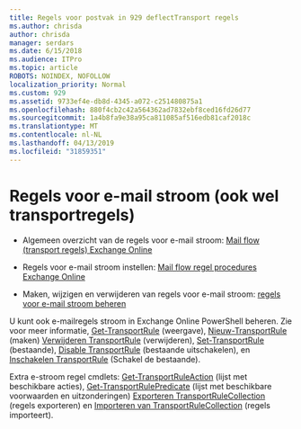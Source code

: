 ```yaml
---
title: Regels voor postvak in 929 deflectTransport regels
ms.author: chrisda
author: chrisda
manager: serdars
ms.date: 6/15/2018
ms.audience: ITPro
ms.topic: article
ROBOTS: NOINDEX, NOFOLLOW
localization_priority: Normal
ms.custom: 929
ms.assetid: 9733ef4e-db8d-4345-a072-c251480875a1
ms.openlocfilehash: 880f4cb2c42a564362ad7832ebf8ced16fd26d77
ms.sourcegitcommit: 1a4b8fa9e38a95ca811085af516edb81caf2018c
ms.translationtype: MT
ms.contentlocale: nl-NL
ms.lasthandoff: 04/13/2019
ms.locfileid: "31859351"
---
```

# <a name="mail-flow-rules-also-known-as-transport-rules"></a>Regels voor e-mail stroom (ook wel transportregels)

- Algemeen overzicht van de regels voor e-mail stroom: [Mail flow (transport regels) Exchange Online](https://technet.microsoft.com/library/jj919238.aspx)

- Regels voor e-mail stroom instellen: [Mail flow regel procedures Exchange Online](https://technet.microsoft.com/library/dn600436.aspx)

- Maken, wijzigen en verwijderen van regels voor e-mail stroom: [regels voor e-mail stroom beheren](https://technet.microsoft.com/library/jj657505.aspx)

U kunt ook e-mailregels stroom in Exchange Online PowerShell beheren. Zie voor meer informatie, [Get-TransportRule](https://docs.microsoft.com/powershell/module/exchange/policy-and-compliance/get-transportrule) (weergave), [Nieuw-TransportRule](https://docs.microsoft.com/powershell/module/exchange/policy-and-compliance/new-transportrule) (maken) [Verwijderen TransportRule](https://docs.microsoft.com/powershell/module/exchange/policy-and-compliance/remove-transportrule) (verwijderen), [Set-TransportRule](https://docs.microsoft.com/powershell/module/exchange/policy-and-compliance/set-transportrule) (bestaande), [Disable TransportRule](https://docs.microsoft.com/powershell/module/exchange/policy-and-compliance/disable-transportrule) (bestaande uitschakelen), en [Inschakelen TransportRule](https://docs.microsoft.com/powershell/module/exchange/policy-and-compliance/enable-transportrule) (Schakel de bestaande).

Extra e-stroom regel cmdlets: [Get-TransportRuleAction](https://docs.microsoft.com/powershell/module/exchange/policy-and-compliance/get-transportruleaction) (lijst met beschikbare acties), [Get-TransportRulePredicate](https://docs.microsoft.com/powershell/module/exchange/policy-and-compliance/get-transportrulepredicate) (lijst met beschikbare voorwaarden en uitzonderingen) [Exporteren TransportRuleCollection](https://docs.microsoft.com/powershell/module/exchange/policy-and-compliance/export-transportrulecollection) (regels exporteren) en [ Importeren van TransportRuleCollection](https://docs.microsoft.com/powershell/module/exchange/policy-and-compliance/import-transportrulecollection) (regels importeert).
